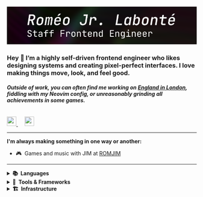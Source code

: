 ![Header Image](assets/header.png)
### Hey 👋 I’m a highly self-driven frontend engineer who likes designing systems and creating pixel-perfect interfaces. I love making things move, look, and feel good.
#### _Outside of work, you can often find me working on [England in London](https://romjim.games), fiddling with my Neovim config, or unreasonably grinding all achievements in some games._

<br/>
<a href="https://discord.com/users/nospoone" style="margin-right: 10px">
    <img height="25" width="25" src="https://simpleicons.vercel.app/discord/7289da" />
</a>
&nbsp;
<a href="https://linkedin.com/in/nospoone">
    <img height="25" width="25" src="https://simpleicons.vercel.app/linkedin/0077b5" />
</a>

---

**I'm always making something in one way or another:**

- 🎮&nbsp;&nbsp;Games and music with JIM at <a href="https://romjim.games">ROMJIM</a>

---

<details>
    <summary>
        <strong>📚&nbsp;&nbsp;Languages</strong>
    </summary>
    <br/>
    <img height="32" width="32" alt="Typescript Logo" src="https://cdn.jsdelivr.net/gh/devicons/devicon/icons/typescript/typescript-original.svg" />&nbsp;
    <img height="32" width="32" alt="Javascript Logo" src="https://cdn.jsdelivr.net/gh/devicons/devicon/icons/javascript/javascript-original.svg" />&nbsp;
    <img height="32" width="32" alt="GraphQL Logo" src="https://cdn.jsdelivr.net/gh/devicons/devicon/icons/graphql/graphql-plain.svg" />&nbsp;
    <img height="32" width="32" alt="C# Logo" src="https://cdn.jsdelivr.net/gh/devicons/devicon/icons/csharp/csharp-original.svg" />&nbsp;
    <picture>
        <source width="32" height="32" media="(prefers-color-scheme: dark)" height="32" width="32" srcset="https://simpleicons.vercel.app/c/fff" />&nbsp;
        <img height="32" width="32" alt="C Logo" src="https://simpleicons.vercel.app/c/000" />&nbsp;
    </picture>
    <picture>
        <source width="32" height="32" media="(prefers-color-scheme: dark)" height="32" width="32" srcset="https://simpleicons.vercel.app/rust/fff" />&nbsp;
        <img height="32" width="32" alt="Rust Logo" src="https://simpleicons.vercel.app/rust/000" />&nbsp;
    </picture>
    <img height="32" width="32" alt="Haxe Logo" src="https://cdn.jsdelivr.net/gh/devicons/devicon/icons/haxe/haxe-original.svg" />&nbsp;
</details>

<details>
    <summary>
       <strong>🔨&nbsp;&nbsp;Tools & Frameworks</strong>
    </summary>
    <br/>
    <img height="32" width="32" alt="React Logo" src="https://cdn.jsdelivr.net/gh/devicons/devicon/icons/react/react-original.svg" />&nbsp;
    <img height="32" width="32" alt="Jest Logo" src="https://cdn.jsdelivr.net/gh/devicons/devicon/icons/jest/jest-plain.svg" />&nbsp;
    <picture>
        <source width="32" height="32" media="(prefers-color-scheme: dark)" height="32" width="32" srcset="https://simpleicons.vercel.app/nextdotjs/fff" />&nbsp;
        <img height="32" width="32" alt="Next.js Logo" src="https://simpleicons.vercel.app/nextdotjs/000" />&nbsp;
    </picture>
    <img height="32" width="32" alt="Node.js Logo" src="https://cdn.jsdelivr.net/gh/devicons/devicon/icons/nodejs/nodejs-original.svg" />&nbsp;
    <picture>
        <source width="32" height="32" media="(prefers-color-scheme: dark)" height="32" width="32" srcset="https://simpleicons.vercel.app/deno/fff" />&nbsp;
        <img height="32" width="32" alt="Deno Logo" src="https://simpleicons.vercel.app/deno/000" />&nbsp;
    </picture>
    <img height="32" width="32" alt=".NET Core Logo" src="https://cdn.jsdelivr.net/gh/devicons/devicon/icons/dotnetcore/dotnetcore-original.svg" />&nbsp;
    <img height="32" width="32" alt="Terraform Logo" src="https://cdn.jsdelivr.net/gh/devicons/devicon/icons/terraform/terraform-original.svg" />&nbsp;
    <picture>
        <source width="32" height="32" media="(prefers-color-scheme: dark)" height="32" width="32" srcset="https://simpleicons.vercel.app/unity/fff" />&nbsp;
        <img height="32" width="32" alt="Unity Logo" src="https://simpleicons.vercel.app/unity/000" />&nbsp;
    </picture>
    <img height="32" width="32" alt="Arduino Logo" src="https://cdn.jsdelivr.net/gh/devicons/devicon/icons/arduino/arduino-original.svg" />&nbsp;
</details>

<details>
    <summary>
           <strong>🏗️&nbsp;&nbsp;Infrastructure</strong>
    </summary>
    <br/>
    <img height="32" width="32" alt="Kubernetes Logo" src="https://cdn.jsdelivr.net/gh/devicons/devicon/icons/kubernetes/kubernetes-plain.svg" />&nbsp;
    <img height="32" width="32" alt="Docker Logo" src="https://cdn.jsdelivr.net/gh/devicons/devicon/icons/docker/docker-plain.svg" />&nbsp;
    <picture>
        <source width="32" height="32" media="(prefers-color-scheme: dark)" height="32" width="32" srcset="https://simpleicons.vercel.app/githubactions/fff" />&nbsp;
        <img height="32" width="32" alt="GitHub Actions Logo" src="https://simpleicons.vercel.app/githubactions/000" />&nbsp;
    </picture>
    <img height="32" width="32" alt="AWS Logo" src="https://cdn.jsdelivr.net/gh/devicons/devicon/icons/amazonwebservices/amazonwebservices-original.svg" />&nbsp;
    <img height="32" width="32" alt="DO Logo" src="https://cdn.jsdelivr.net/gh/devicons/devicon/icons/digitalocean/digitalocean-original.svg" />&nbsp;
</details>

